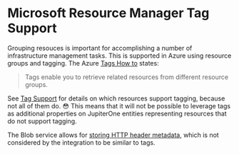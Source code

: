# Microsoft Resource Manager Tag Support

Grouping resouces is important for accomplishing a number of infrastructure
management tasks. This is supported in Azure using resource groups and tagging.
The Azure [Tags How to][1] states:

> Tags enable you to retrieve related resources from different resource groups.

See [Tag Support][2] for details on which resources support tagging, because not
all of them do. 😳 This means that it will not be possible to leverage tags as
additional properties on JupiterOne entities representing resources that do not
support tagging.

The Blob service allows for [storing HTTP header metadata][3], which is not
considered by the integration to be similar to tags.

[1]:
  https://docs.microsoft.com/en-us/azure/azure-resource-manager/resource-group-using-tags
[2]: https://docs.microsoft.com/en-us/azure/azure-resource-manager/tag-support
[3]:
  https://docs.microsoft.com/en-us/rest/api/storageservices/setting-and-retrieving-properties-and-metadata-for-blob-resources
